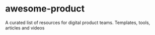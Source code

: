 # awesome-product
A curated list of resources for digital product teams. Templates, tools, articles and videos
